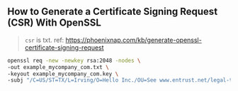 
## How to Generate a Certificate Signing Request (CSR) With OpenSSL
> `csr` is txt.
> ref: https://phoenixnap.com/kb/generate-openssl-certificate-signing-request
```bash
openssl req -new -newkey rsa:2048 -nodes \
-out example_mycompany_com.txt \
-keyout example_mycompany_com.key \
-subj "/C=US/ST=TX/L=Irving/O=Hello Inc./OU=See www.entrust.net/legal-terms/CN=example.mycompany.com"
```
